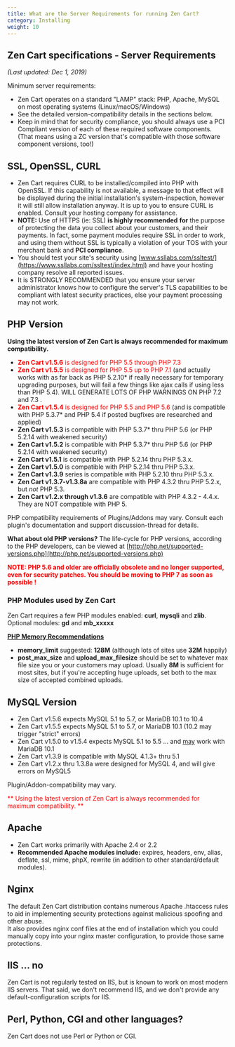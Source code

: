 ```yaml
---
title: What are the Server Requirements for running Zen Cart?
category: Installing
weight: 10
---
```

## Zen Cart specifications - Server Requirements

_(Last updated: Dec 1, 2019)_  

Minimum</u> server requirements:  

*   Zen Cart operates on a standard "LAMP" stack: PHP, Apache, MySQL on most operating systems (Linux/macOS/Windows)
*   See the detailed version-compatibility details in the sections below.
*   Keep in mind that for security compliance, you should always use a PCI Compliant version of each of these required software components. (That means using a ZC version that's compatible with those software component versions, too!)

## SSL, OpenSSL, CURL

*   Zen Cart requires CURL to be installed/compiled into PHP with OpenSSL. If this capability is not available, a message to that effect will be displayed during the initial installation's system-inspection, however it will still allow installation anyway. It is up to you to ensure CURL is enabled. Consult your hosting company for assistance.
*   **NOTE:** Use of HTTPS (ie: SSL) **is highly recommended** **for** the purpose of protecting the data you collect about your customers, and their payments. In fact, some payment modules require SSL in order to work, and using them without SSL is typically a violation of your TOS with your merchant bank and **PCI compliance**.
*   You should test your site's security using [www.ssllabs.com/ssltest/](https://www.ssllabs.com/ssltest/index.html) and have your hosting company resolve all reported issues.
*   It is STRONGLY RECOMMENDED that you ensure your server administrator knows how to configure the server's TLS capabilities to be compliant with latest security practices, else your payment processing may not work.

## PHP Version

**Using the latest version of Zen Cart is always recommended for maximum compatibility.**  

*   <font color="#ff0000">**Zen Cart v1.5.6** is designed for PHP 5.5 through PHP 7.3</font>
*   <font color="#ff0000">**Zen Cart v1.5.5** is designed for PHP 5.5 up to PHP 7.1</font> (and actually works with as far back as PHP 5.2.10* if really necessary for temporary upgrading purposes, but will fail a few things like ajax calls if using less than PHP 5.4). WILL GENERATE LOTS OF PHP WARNINGS ON PHP 7.2 and 7.3 .
*   <font color="#ff0000">**Zen Cart v1.5.4** is designed for PHP 5.5 and PHP 5.6</font> (and is compatible with PHP 5.3.7* and PHP 5.4 if posted bugfixes are researched and applied)
*   **Zen Cart v1.5.3** is compatible with PHP 5.3.7* thru PHP 5.6 (or PHP 5.2.14 with weakened security)
*   **Zen Cart v1.5.2** is compatible with PHP 5.3.7* thru PHP 5.6 (or PHP 5.2.14 with weakened security)
*   **Zen Cart v1.5.1** is compatible with PHP 5.2.14 thru PHP 5.3.x.
*   **Zen Cart v1.5.0** is compatible with PHP 5.2.14 thru PHP 5.3.x.
*   **Zen Cart v1.3.9** series is compatible with PHP 5.2.10 thru PHP 5.3.x.
*   **Zen Cart v1.3.7-v1.3.8a** are compatible with PHP 4.3.2 thru PHP 5.2.x, but *not* PHP 5.3.
*   **Zen Cart v1.2.x through v1.3.6** are compatible with PHP 4.3.2 - 4.4.x. They are NOT compatible with PHP 5.

PHP compatibility requirements of Plugins/Addons may vary. Consult each plugin's documentation and support discussion-thread for details.  

**What about old PHP versions?** The life-cycle for PHP versions, according to the PHP developers, can be viewed at [http://php.net/supported-versions.php](http://php.net/supported-versions.php)  

<font color="#ff0000">**NOTE: PHP 5.6 and older are officially obsolete and no longer supported, even for security patches. You should be moving to PHP 7 as soon as possible !**</font>  

### PHP Modules used by Zen Cart

Zen Cart requires a few PHP modules enabled: **curl**, **mysqli** and **zlib**.  
Optional modules: **gd** and **mb_xxxxx**  

<u>**PHP Memory Recommendations**</u>  
- **memory_limit** suggested: **128M** (although lots of sites use **32M** happily)  
- **post_max_size** and **upload_max_filesize** should be set to whatever max file size you or your customers may upload. Usually **8M** is sufficient for most sites, but if you're accepting huge uploads, set both to the max size of accepted combined uploads.  

## MySQL Version

*   Zen Cart v1.5.6 expects MySQL 5.1 to 5.7, or MariaDB 10.1 to 10.4
*   Zen Cart v1.5.5 expects MySQL 5.1 to 5.7, or MariaDB 10.1 (10.2 may trigger "strict" errors)
*   Zen Cart v1.5.0 to v1.5.4 expects MySQL 5.1 to 5.5 ... and <u>may</u> work with MariaDB 10.1
*   Zen Cart v1.3.9 is compatible with MySQL 4.1.3+ thru 5.1
*   Zen Cart v1.2.x thru 1.3.8a were designed for MySQL 4, and will give errors on MySQL5

Plugin/Addon-compatibility may vary.  

<font color="#ff0000"> ** Using the latest version of Zen Cart is always recommended for maximum compatibility. ** </font>


## Apache

*   Zen Cart works primarily with Apache 2.4 or 2.2
*   **Recommended Apache modules include:** expires, headers, env, alias, deflate, ssl, mime, phpX, rewrite (in addition to other standard/default modules).

## Nginx  
The default Zen Cart distribution contains numerous Apache .htaccess rules to aid in implementing security protections against malicious spoofing and other abuse.  
It also provides nginx conf files at the end of installation which you could manually copy into your nginx master configuration, to provide those same protections.

## IIS ... no
Zen Cart is not regularly tested on IIS, but is known to work on most modern IIS servers. That said, we don't recommend IIS, and we don't provide any default-configuration scripts for IIS.  

## Perl, Python, CGI and other languages?  
Zen Cart does not use Perl or Python or CGI.
